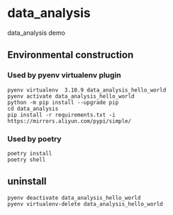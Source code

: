 # data_analysis

data_analysis demo

## Environmental construction

### Used by pyenv virtualenv plugin

    pyenv virtualenv  3.10.9 data_analysis_hello_world
    pyenv activate data_analysis_hello_world
    python -m pip install --upgrade pip
    cd data_analysis
    pip install -r requirements.txt -i https://mirrors.aliyun.com/pypi/simple/

### Used by poetry
    poetry install
    poetry shell

## uninstall

    pyenv deactivate data_analysis_hello_world
    pyenv virtualenv-delete data_analysis_hello_world
